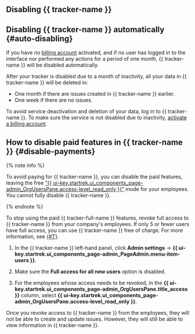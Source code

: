 ## Disabling {{ tracker-name }}

## Disabling {{ tracker-name }} automatically {#auto-disabling}

If you have no [billing account](billing-account.md) activated, and if no user has logged in to the interface nor performed any actions for a period of one month, {{ tracker-name }} will be disabled automatically.

After your tracker is disabled due to a month of inactivity, all your data in {{ tracker-name }} will be deleted in:

* One month if there are issues created in {{ tracker-name }} earlier.
* One week if there are no issues.

To avoid service deactivation and deletion of your data, log in to {{ tracker-name }}. To make sure the service is not disabled due to inactivity, [activate a billing account](billing-account.md#create).

## How to disable paid features in {{ tracker-name }} {#disable-payments}

{% note info %}

To avoid paying for {{ tracker-name }}, you can disable the paid features, leaving the free [<q>{{ ui-key.startrek.ui_components_page-admin_OrgUsersPane.access-level_read_only }}</q>](access.md#readonly) mode for your employees. You cannot fully disable {{ tracker-name }}.

{% endnote %}

To stop using the paid {{ tracker-full-name }} features, revoke full access to {{ tracker-name }} from your company's employees. If only 5 or fewer users have full access, you can use {{ tracker-name }} free of charge. For more information, see [{#T}](pricing.md).

1. In the {{ tracker-name }} left-hand panel, click **Admin settings** → **{{ ui-key.startrek.ui_components_page-admin_PageAdmin.menu-item-users }}**.

1. Make sure the **Full access for all new users** option is disabled.

1. For the employees whose access needs to be revoked, in the **{{ ui-key.startrek.ui_components_page-admin_OrgUsersPane.title_access }}** column, select **{{ ui-key.startrek.ui_components_page-admin_OrgUsersPane.access-level_read_only }}**.


Once you revoke access to {{ tracker-name }} from the employees, they will not be able to create and update issues. However, they will still be able to view information in {{ tracker-name }}.